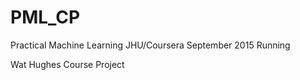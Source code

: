 # PML_CP

Practical Machine Learning
JHU/Coursera
September 2015 Running

Wat Hughes
Course Project
